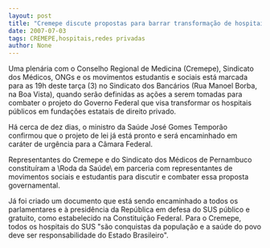 ```yaml
---
layout: post
title: "Cremepe discute propostas para barrar transformação de hospitais públicos em fundações privadas"
date: 2007-07-03
tags: CREMEPE,hospitais,redes privadas
author: None
---
```

Uma plen&aacute;ria com o Conselho Regional de Medicina (Cremepe), Sindicato dos M&eacute;dicos, ONGs e os movimentos estudantis e sociais est&aacute; marcada para as 19h deste tar&ccedil;a (3)&nbsp;no Sindicato dos Banc&aacute;rios (Rua Manoel Borba, na Boa Vista), quando ser&atilde;o definidas as a&ccedil;&otilde;es a serem tomadas para combater o projeto do Governo Federal que visa transformar os hospitais p&uacute;blicos em funda&ccedil;&otilde;es estatais de direito privado.&nbsp;

H&aacute; cerca de dez dias,&nbsp;o ministro da Sa&uacute;de Jos&eacute; Gomes Tempor&atilde;o confirmou que o projeto de lei j&aacute; est&aacute; pronto e ser&aacute; encaminhado em car&aacute;ter de urg&ecirc;ncia para a C&acirc;mara Federal. 

Representantes do&nbsp;Cremepe e do Sindicato dos M&eacute;dicos de Pernambuco constitu&iacute;ram a \Roda da Sa&uacute;de\ em parceria com representantes de movimentos sociais e estudantis para discutir e combater essa proposta governamental. 

J&aacute; foi criado um documento que est&aacute; sendo encaminhado a todos os parlamentares e &agrave; presid&ecirc;ncia da Rep&uacute;blica em defesa do SUS p&uacute;blico e gratuito, como estabelecido na Constitui&ccedil;&atilde;o Federal. Para o Cremepe, todos os hospitais do SUS &quot;s&atilde;o conquistas da popula&ccedil;&atilde;o e a sa&uacute;de do povo deve ser responsabilidade do Estado Brasileiro&quot;. 